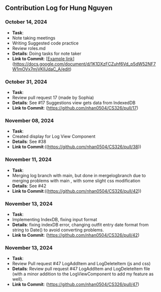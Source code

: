 ## Contribution Log for Hung Nguyen

### October 14, 2024
- **Task**:
- Note taking meetings
- Writing Suggested code practice
- Review roles.md
- **Details**: Doing tasks for note taker
- **Link to Commit**: [[Example link](https://github.com)](https://docs.google.com/document/d/1K1DXzFCZuhf6Vd_p5dW52NF7W1mOVx7mjVKIlJdaC_A/edit)

### October 31, 2024
- **Task**:
- Review pull request 17 (made by Sophia)
- **Details**: See #17 Suggestions view gets data from IndexedDB
- **Link to Commit**: (https://github.com/nhan0504/CS326/pull/17)

### November 08, 2024
- **Task**:
- Created display for Log View Component
- **Details**: See #38
- **Link to Commit**:((https://github.com/nhan0504/CS326/pull/38))

### November 11, 2024
- **Task**:
- Merging log branch with main, but done in mergelogbranch due to merging problems with main , with some slight css modification
- **Details**: See #42
- **Link to Commit**:((https://github.com/nhan0504/CS326/pull/42))

### November 13, 2024
- **Task**:
- Implementing IndexDB, fixing input format
- **Details**: fixing indexDB error, changing outfit entry date format from string to Date() to avoid converting problems.
- **Link to Commit**: (https://github.com/nhan0504/CS326/pull/42)

### November 13, 2024
- **Task**:
- Review Pull request #47 LogAddItem and LogDeleteItem (js and css)
- **Details**: Review pull request #47 LogAddItem and LogDeleteItem file (with a minor addition to the LogViewComponent to add my feature as well).
- **Link to Commit**: (https://github.com/nhan0504/CS326/pull/47)